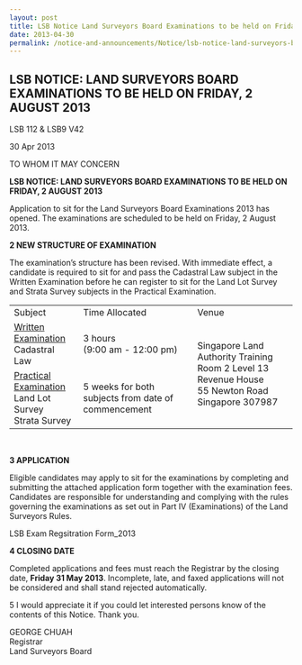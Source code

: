 ```yaml
---
layout: post
title: LSB Notice Land Surveyors Board Examinations to be held on Friday 2 August 2013
date: 2013-04-30
permalink: /notice-and-announcements/Notice/lsb-notice-land-surveyors-board-examinations-to-be-held-on-friday-2-august-2013/
---
```


LSB NOTICE: LAND SURVEYORS BOARD EXAMINATIONS TO BE HELD ON FRIDAY, 2 AUGUST 2013
---

LSB 112 & LSB9 V42

30 Apr 2013

TO WHOM IT MAY CONCERN

**LSB NOTICE: LAND SURVEYORS BOARD EXAMINATIONS TO BE HELD ON FRIDAY, 2 AUGUST 2013**

Application to sit for the Land Surveyors Board Examinations 2013 has opened. The examinations are scheduled to be held on Friday, 2 August 2013.

**2 NEW STRUCTURE OF EXAMINATION**

The examination’s structure has been revised. With immediate effect, a candidate is required to sit for and pass the Cadastral Law subject in the Written Examination before he can register to sit for the Land Lot Survey and Strata Survey subjects in the Practical Examination.

<table>
  <tr>
    <td>Subject</td>
    <td>Time Allocated</td>
    <td>Venue</td>
  </tr>
  <tr>
    <td><u>Written Examination</u><br>Cadastral Law</td>
    <td>3 hours<br>(9:00 am - 12:00 pm)</td>
    <td rowspan="2">
      Singapore Land Authority Training Room 2 Level 13<br>
      Revenue House<br>
      55 Newton Road<br>
      Singapore 307987</td>
  </tr>
  <tr>
    <td><u>Practical Examination</u><br>Land Lot Survey<br>Strata Survey</td>
    <td>5 weeks for both subjects from date of commencement</td>
    <td></td>
  </tr>
</table><br>

**3 APPLICATION**

Eligible candidates may apply to sit for the examinations by completing and submitting the attached application form together with the examination fees. Candidates are responsible for understanding and complying with the rules governing the examinations as set out in Part IV (Examinations) of the Land Surveyors Rules.

LSB Exam Regsitration Form_2013

**4 CLOSING DATE**

Completed applications and fees must reach the Registrar by the closing date, **Friday 31 May 2013**. Incomplete, late, and faxed applications will not be considered and shall stand rejected automatically.

5 I would appreciate it if you could let interested persons know of the contents of this Notice. Thank you.

GEORGE CHUAH<br>
Registrar<br>
Land Surveyors Board

